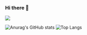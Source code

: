 ### Hi there 👋

<!--
**handr95/handr95** is a ✨ _special_ ✨ repository because its `README.md` (this file) appears on your GitHub profile.

Here are some ideas to get you started:

- 🔭 I’m currently working on ...
- 🌱 I’m currently learning ...
- 👯 I’m looking to collaborate on ...
- 🤔 I’m looking for help with ...
- 💬 Ask me about ...
- 📫 How to reach me: ...
- 😄 Pronouns: ...
- ⚡ Fun fact: ...
-->

<a href="https://handr95.tistory.com/" target="_blank">
    <img src="https://img.shields.io/badge/tistory-000000?style=plastic&logo=tistory&logoColor=white"/>
</a>

![Anurag's GitHub stats](https://github-readme-stats.vercel.app/api?username=handr95&show_icons=true&theme=transparent)
![Top Langs](https://github-readme-stats.vercel.app/api/top-langs/?username=handr95&layout=compact)
